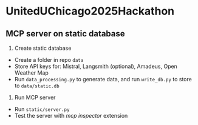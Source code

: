 # UnitedUChicago2025Hackathon

## MCP server on static database

1. Create static database
- Create a folder in repo `data`
- Store API keys for: Mistral, Langsmith (optional), Amadeus, Open Weather Map
- Run `data_processing.py` to generate data, and run `write_db.py` to store to `data/static.db`

1. Run MCP server
- Run `static/server.py`
- Test the server with *mcp inspector* extension